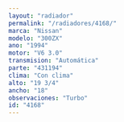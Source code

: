 ```yaml
---
layout: "radiador"
permalink: "/radiadores/4168/"
marca: "Nissan"
modelo: "300ZX"
ano: "1994"
motor: "V6 3.0"
transmision: "Automática"
parte: "431194"
clima: "Con clima"
alto: "19 3/4"
ancho: "18"
observaciones: "Turbo"
id: "4168"
---
```


